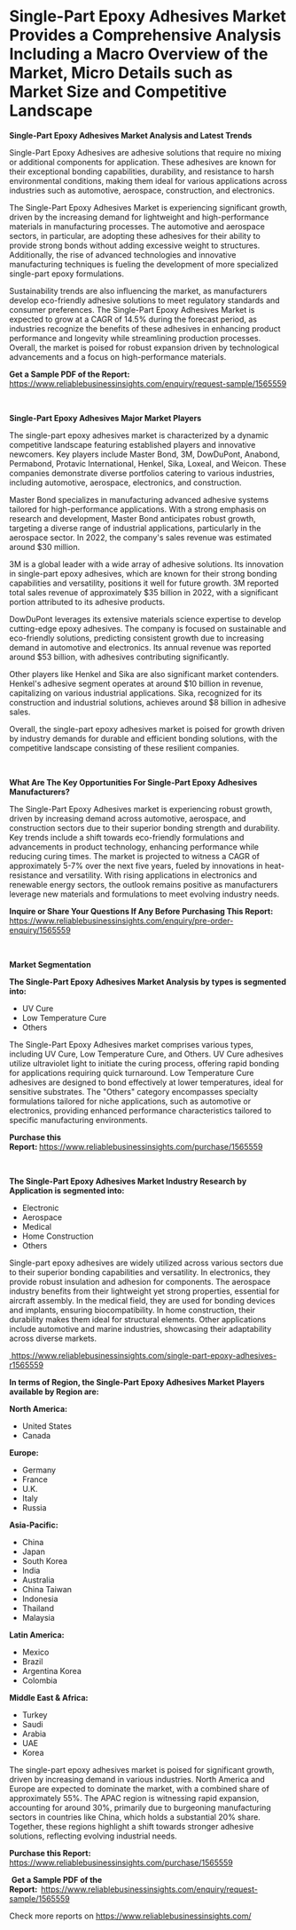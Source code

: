 <p><h1>Single-Part Epoxy Adhesives Market Provides a Comprehensive Analysis Including a Macro Overview of the Market, Micro Details such as Market Size and Competitive Landscape</h1></p><p><strong>Single-Part Epoxy Adhesives Market Analysis and Latest Trends</strong></p>
<p><p>Single-Part Epoxy Adhesives are adhesive solutions that require no mixing or additional components for application. These adhesives are known for their exceptional bonding capabilities, durability, and resistance to harsh environmental conditions, making them ideal for various applications across industries such as automotive, aerospace, construction, and electronics. </p><p>The Single-Part Epoxy Adhesives Market is experiencing significant growth, driven by the increasing demand for lightweight and high-performance materials in manufacturing processes. The automotive and aerospace sectors, in particular, are adopting these adhesives for their ability to provide strong bonds without adding excessive weight to structures. Additionally, the rise of advanced technologies and innovative manufacturing techniques is fueling the development of more specialized single-part epoxy formulations. </p><p>Sustainability trends are also influencing the market, as manufacturers develop eco-friendly adhesive solutions to meet regulatory standards and consumer preferences. The Single-Part Epoxy Adhesives Market is expected to grow at a CAGR of 14.5% during the forecast period, as industries recognize the benefits of these adhesives in enhancing product performance and longevity while streamlining production processes. Overall, the market is poised for robust expansion driven by technological advancements and a focus on high-performance materials.</p></p>
<p><strong>Get a Sample PDF of the Report:&nbsp;</strong> <a href="https://www.reliablebusinessinsights.com/enquiry/request-sample/1565559?utm_campaign=2221&utm_medium=2&utm_source=Github&utm_content=ia&utm_term=01022025&utm_id=single-part-epoxy-adhesives">https://www.reliablebusinessinsights.com/enquiry/request-sample/1565559</a></p>
<p>&nbsp;</p>
<p><strong>Single-Part Epoxy Adhesives Major Market Players</strong></p>
<p><p>The single-part epoxy adhesives market is characterized by a dynamic competitive landscape featuring established players and innovative newcomers. Key players include Master Bond, 3M, DowDuPont, Anabond, Permabond, Protavic International, Henkel, Sika, Loxeal, and Weicon. These companies demonstrate diverse portfolios catering to various industries, including automotive, aerospace, electronics, and construction.</p><p>Master Bond specializes in manufacturing advanced adhesive systems tailored for high-performance applications. With a strong emphasis on research and development, Master Bond anticipates robust growth, targeting a diverse range of industrial applications, particularly in the aerospace sector. In 2022, the company's sales revenue was estimated around $30 million.</p><p>3M is a global leader with a wide array of adhesive solutions. Its innovation in single-part epoxy adhesives, which are known for their strong bonding capabilities and versatility, positions it well for future growth. 3M reported total sales revenue of approximately $35 billion in 2022, with a significant portion attributed to its adhesive products.</p><p>DowDuPont leverages its extensive materials science expertise to develop cutting-edge epoxy adhesives. The company is focused on sustainable and eco-friendly solutions, predicting consistent growth due to increasing demand in automotive and electronics. Its annual revenue was reported around $53 billion, with adhesives contributing significantly.</p><p>Other players like Henkel and Sika are also significant market contenders. Henkel's adhesive segment operates at around $10 billion in revenue, capitalizing on various industrial applications. Sika, recognized for its construction and industrial solutions, achieves around $8 billion in adhesive sales.</p><p>Overall, the single-part epoxy adhesives market is poised for growth driven by industry demands for durable and efficient bonding solutions, with the competitive landscape consisting of these resilient companies.</p></p>
<p>&nbsp;</p>
<p><strong>What Are The Key Opportunities For Single-Part Epoxy Adhesives Manufacturers?</strong></p>
<p><p>The Single-Part Epoxy Adhesives market is experiencing robust growth, driven by increasing demand across automotive, aerospace, and construction sectors due to their superior bonding strength and durability. Key trends include a shift towards eco-friendly formulations and advancements in product technology, enhancing performance while reducing curing times. The market is projected to witness a CAGR of approximately 5-7% over the next five years, fueled by innovations in heat-resistance and versatility. With rising applications in electronics and renewable energy sectors, the outlook remains positive as manufacturers leverage new materials and formulations to meet evolving industry needs.</p></p>
<p><strong>Inquire or Share Your Questions If Any Before Purchasing This Report:</strong> <a href="https://www.reliablebusinessinsights.com/enquiry/pre-order-enquiry/1565559?utm_campaign=2221&utm_medium=2&utm_source=Github&utm_content=ia&utm_term=01022025&utm_id=single-part-epoxy-adhesives">https://www.reliablebusinessinsights.com/enquiry/pre-order-enquiry/1565559</a></p>
<p>&nbsp;</p>
<p><strong>Market Segmentation</strong></p>
<p><strong>The Single-Part Epoxy Adhesives Market Analysis by types is segmented into:</strong></p>
<p><ul><li>UV Cure</li><li>Low Temperature Cure</li><li>Others</li></ul></p>
<p><p>The Single-Part Epoxy Adhesives market comprises various types, including UV Cure, Low Temperature Cure, and Others. UV Cure adhesives utilize ultraviolet light to initiate the curing process, offering rapid bonding for applications requiring quick turnaround. Low Temperature Cure adhesives are designed to bond effectively at lower temperatures, ideal for sensitive substrates. The "Others" category encompasses specialty formulations tailored for niche applications, such as automotive or electronics, providing enhanced performance characteristics tailored to specific manufacturing environments.</p></p>
<p><strong>Purchase this Report:&nbsp;</strong><a href="https://www.reliablebusinessinsights.com/purchase/1565559?utm_campaign=2221&utm_medium=2&utm_source=Github&utm_content=ia&utm_term=01022025&utm_id=single-part-epoxy-adhesives">https://www.reliablebusinessinsights.com/purchase/1565559</a></p>
<p>&nbsp;</p>
<p><strong>The Single-Part Epoxy Adhesives Market Industry Research by Application is segmented into:</strong></p>
<p><ul><li>Electronic</li><li>Aerospace</li><li>Medical</li><li>Home Construction</li><li>Others</li></ul></p>
<p><p>Single-part epoxy adhesives are widely utilized across various sectors due to their superior bonding capabilities and versatility. In electronics, they provide robust insulation and adhesion for components. The aerospace industry benefits from their lightweight yet strong properties, essential for aircraft assembly. In the medical field, they are used for bonding devices and implants, ensuring biocompatibility. In home construction, their durability makes them ideal for structural elements. Other applications include automotive and marine industries, showcasing their adaptability across diverse markets.</p></p>
<p><a href="https://www.reliablebusinessinsights.com/single-part-epoxy-adhesives-r1565559?utm_campaign=2221&utm_medium=2&utm_source=Github&utm_content=ia&utm_term=01022025&utm_id=single-part-epoxy-adhesives">&nbsp;https://www.reliablebusinessinsights.com/single-part-epoxy-adhesives-r1565559</a></p>
<p><strong>In terms of Region, the Single-Part Epoxy Adhesives Market Players available by Region are:</strong></p>
<p>
    <p> <strong> North America: </strong>
        <ul>
            <li>United States</li>
            <li>Canada</li>
        </ul>
        </p> 
    <p> <strong> Europe: </strong>
        <ul>
            <li>Germany</li>
            <li>France</li>
            <li>U.K.</li>
            <li>Italy</li>
            <li>Russia</li>
        </ul>
        </p> 
    <p> <strong> Asia-Pacific: </strong>
        <ul>
            <li>China</li>
            <li>Japan</li>
            <li>South Korea</li>
            <li>India</li>
            <li>Australia</li>
            <li>China Taiwan</li>
            <li>Indonesia</li>
            <li>Thailand</li>
            <li>Malaysia</li>
        </ul>
        </p> 
    <p> <strong> Latin America: </strong>
        <ul>
            <li>Mexico</li>
            <li>Brazil</li>
            <li>Argentina Korea</li>
            <li>Colombia</li>
        </ul>
        </p> 
    <p> <strong> Middle East & Africa: </strong>
        <ul>
            <li>Turkey</li>
            <li>Saudi</li>
            <li>Arabia</li>
            <li>UAE</li>
            <li>Korea</li>
        </ul>
    </p>
    </p>
<p><p>The single-part epoxy adhesives market is poised for significant growth, driven by increasing demand in various industries. North America and Europe are expected to dominate the market, with a combined share of approximately 55%. The APAC region is witnessing rapid expansion, accounting for around 30%, primarily due to burgeoning manufacturing sectors in countries like China, which holds a substantial 20% share. Together, these regions highlight a shift towards stronger adhesive solutions, reflecting evolving industrial needs.</p></p>
<p><strong>Purchase this Report: </strong><a href="https://www.reliablebusinessinsights.com/purchase/1565559?utm_campaign=2221&utm_medium=2&utm_source=Github&utm_content=ia&utm_term=01022025&utm_id=single-part-epoxy-adhesives">https://www.reliablebusinessinsights.com/purchase/1565559</a></p>
<p>&nbsp;<strong>Get a Sample PDF of the Report:&nbsp;&nbsp;</strong><a href="https://www.reliablebusinessinsights.com/enquiry/request-sample/1565559?utm_campaign=2221&utm_medium=2&utm_source=Github&utm_content=ia&utm_term=01022025&utm_id=single-part-epoxy-adhesives">https://www.reliablebusinessinsights.com/enquiry/request-sample/1565559</a></p>
<p><strong></strong></p>
<p>Check more reports on <a href="https://www.reliablebusinessinsights.com/?utm_campaign=2221&utm_medium=2&utm_source=Github&utm_content=ia&utm_term=01022025&utm_id=single-part-epoxy-adhesives">https://www.reliablebusinessinsights.com/</a></p>